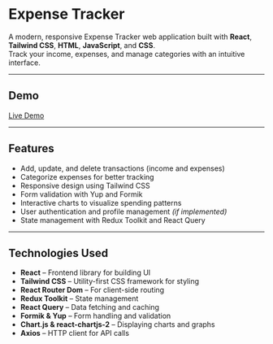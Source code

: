 # Expense Tracker

A modern, responsive Expense Tracker web application built with **React**, **Tailwind CSS**, **HTML**, **JavaScript**, and **CSS**.  
Track your income, expenses, and manage categories with an intuitive interface.

---

## Demo

[Live Demo](https://expense-tracking-two.vercel.app/) 

---

## Features

- Add, update, and delete transactions (income and expenses)
- Categorize expenses for better tracking
- Responsive design using Tailwind CSS
- Form validation with Yup and Formik
- Interactive charts to visualize spending patterns
- User authentication and profile management *(if implemented)*
- State management with Redux Toolkit and React Query

---

## Technologies Used

- **React** – Frontend library for building UI
- **Tailwind CSS** – Utility-first CSS framework for styling
- **React Router Dom** – For client-side routing
- **Redux Toolkit** – State management
- **React Query** – Data fetching and caching
- **Formik & Yup** – Form handling and validation
- **Chart.js & react-chartjs-2** – Displaying charts and graphs
- **Axios** – HTTP client for API calls



